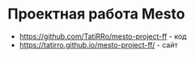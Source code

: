 # Проектная работа Mesto

-   https://github.com/TatiRRo/mesto-project-ff - код
-   https://tatirro.github.io/mesto-project-ff/ - сайт
